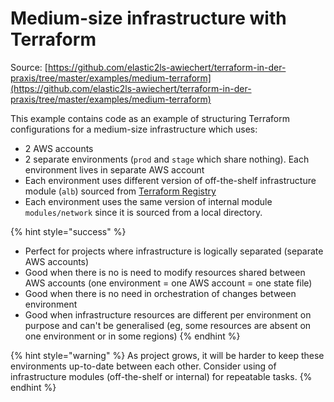# Medium-size infrastructure with Terraform

Source: [https://github.com/elastic2ls-awiechert/terraform-in-der-praxis/tree/master/examples/medium-terraform](https://github.com/elastic2ls-awiechert/terraform-in-der-praxis/tree/master/examples/medium-terraform)

This example contains code as an example of structuring Terraform configurations for a medium-size infrastructure which uses:

* 2 AWS accounts
* 2 separate environments \(`prod` and `stage` which share nothing\). Each environment lives in separate AWS account
* Each environment uses different version of off-the-shelf infrastructure module \(`alb`\) sourced from [Terraform Registry](https://registry.terraform.io/)
* Each environment uses the same version of internal module `modules/network` since it is sourced from a local directory.

{% hint style="success" %}
* Perfect for projects where infrastructure is logically separated \(separate AWS accounts\)
* Good when there is no is need to modify resources shared between AWS accounts \(one environment = one AWS account = one state file\)
* Good when there is no need in orchestration of changes between environment
* Good when infrastructure resources are different per environment on purpose and can't be generalised \(eg, some resources are absent on one environment or in some regions\)
{% endhint %}

{% hint style="warning" %}
As project grows, it will be harder to keep these environments up-to-date between each other. Consider using of infrastructure modules \(off-the-shelf or internal\) for repeatable tasks.
{% endhint %}

## 

